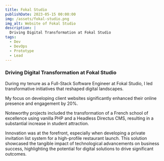 ```yaml
---
title: Fokal Studio
publishDate: 2023-05-15 00:00:00
img: /assets/fokal-studio.png
img_alt: Website of Fokal Studio
description: |
  Driving Digital Transformation at Fokal Studio
tags:
  - Dev
  - DevOps
  - Prototype
  - Lead
---
```


### Driving Digital Transformation at Fokal Studio

<p>During my tenure as a Full-Stack Software Engineer at Fokal Studio, I led transformative initiatives that reshaped digital landscapes.</p>

<p>My focus on developing client websites significantly enhanced their online presence and engagement by 20%.</p>
<p>Noteworthy projects included the transformation of a French school of excellence using vanilla PHP and a Headless Directus CMS, resulting in a substantial increase in student attraction.</p>

<p>Innovation was at the forefront, especially when developing a private invitation list system for a high-profile restaurant launch. This solution showcased the tangible impact of technological advancements on business success, highlighting the potential for digital solutions to drive significant outcomes.</p>
